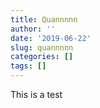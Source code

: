 ```yaml
---
title: Quannnnn
author: ''
date: '2019-06-22'
slug: quannnnn
categories: []
tags: []
---
```


This is a test